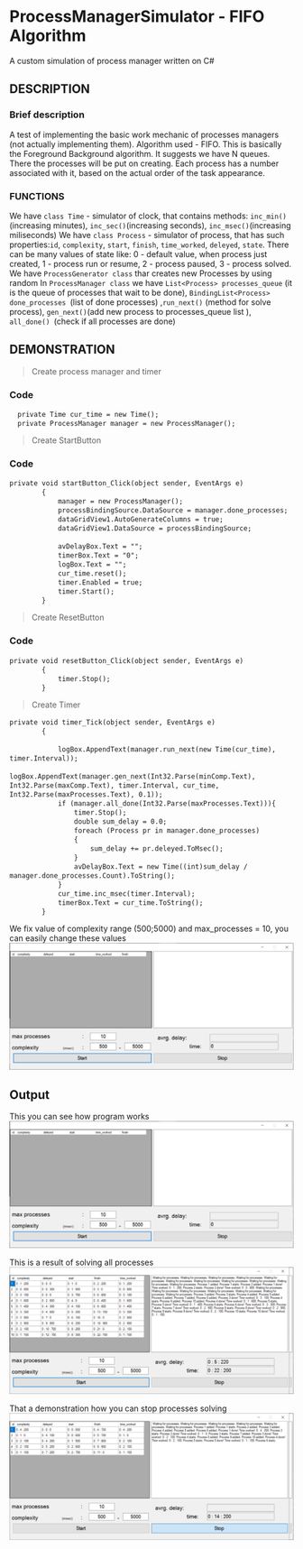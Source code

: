 # ProcessManagerSimulator - FIFO Algorithm
A custom simulation of process manager written on C#
## DESCRIPTION
### Brief description
A test of implementing the basic work mechanic of processes managers (not actually implementing them).
Algorithm used - FIFO.
This is basically the Foreground Background algorithm. It suggests we have N queues. There the processes will be put on creating. 
Each process has a number associated with it, based on the actual order of the task appearance.
### FUNCTIONS 

We have `class Time` - simulator of clock, that contains methods:  `inc_min()`(increasing minutes), `inc_sec()`(increasing seconds), `inc_msec()`(increasing miliseconds)
We have `class Process` - simulator of process, that has such properties:`id`, `complexity`, `start`, `finish`, `time_worked`, `deleyed`, `state`. There can be many values of state like: 0 - default value, when process just created, 1 - process run or resume, 2 - process paused, 3 - process solved.
We have `ProcessGenerator class` thar creates new Processes by using random
In `ProcessManager class` we have `List<Process> processes_queue` (it is the queue of processes that wait to be done), `BindingList<Process> done_processes `(list of done processes) ,`run_next()` (method for solve process),  `gen_next()`(add new process to processes_queue list ), `all_done() `(check if all processes are done)
  
 
## DEMONSTRATION
> Create process manager and timer

### Code
```
  private Time cur_time = new Time();
  private ProcessManager manager = new ProcessManager();
```

> Create StartButton

### Code
```
private void startButton_Click(object sender, EventArgs e)
        {
            manager = new ProcessManager();
            processBindingSource.DataSource = manager.done_processes;
            dataGridView1.AutoGenerateColumns = true;
            dataGridView1.DataSource = processBindingSource;

            avDelayBox.Text = "";
            timerBox.Text = "0";
            logBox.Text = "";
            cur_time.reset();
            timer.Enabled = true;
            timer.Start();
        }
```
> Create ResetButton
### Code
```
private void resetButton_Click(object sender, EventArgs e)
        {
            timer.Stop();
        }
```

> Create Timer
```
private void timer_Tick(object sender, EventArgs e)
        {
            
            logBox.AppendText(manager.run_next(new Time(cur_time), timer.Interval));
            logBox.AppendText(manager.gen_next(Int32.Parse(minComp.Text), Int32.Parse(maxComp.Text), timer.Interval, cur_time, Int32.Parse(maxProcesses.Text), 0.1));
            if (manager.all_done(Int32.Parse(maxProcesses.Text))){
                timer.Stop();
                double sum_delay = 0.0;
                foreach (Process pr in manager.done_processes)
                {
                    sum_delay += pr.deleyed.ToMsec();
                }
                avDelayBox.Text = new Time((int)sum_delay / manager.done_processes.Count).ToString();
            }
            cur_time.inc_msec(timer.Interval);
            timerBox.Text = cur_time.ToString();    
        }
```
We fix value of complexity range (500;5000) and max_processes = 10,  you can easily change these values
![form](img/example_1.png)

## Output

This you can see how program works
![example 1](img/example_1.png)

This is a result of solving all processes
![example 2](img/example_2.png)

That a demonstration how you can stop processes solving 
![example 3](/img/example_3.png)
